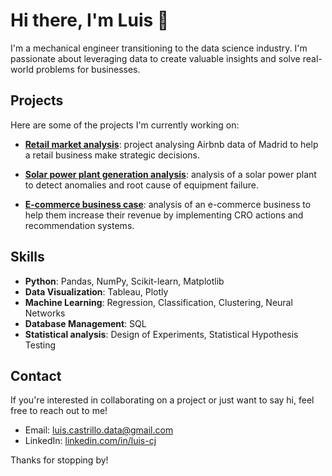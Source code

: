 # Hi there, I'm Luis 👋

I'm a mechanical engineer transitioning to the data science industry. I'm passionate about leveraging data to create valuable insights and solve real-world problems for businesses.

## Projects

Here are some of the projects I'm currently working on:

- [**Retail market analysis**](https://github.com/luis-cj/data-science-retail-market-madrid): project analysing Airbnb data of Madrid to help a retail business make strategic decisions.

- [**Solar power plant generation analysis**](https://github.com/luis-cj/data-science-solar-power-plant): analysis of a solar power plant to detect anomalies and root cause of equipment failure.

- [**E-commerce business case**](https://github.com/luis-cj/data-science-e_commerce): analysis of an e-commerce business to help them increase their revenue by implementing CRO actions and recommendation systems.

## Skills

- **Python**: Pandas, NumPy, Scikit-learn, Matplotlib
- **Data Visualization**: Tableau, Plotly
- **Machine Learning**: Regression, Classification, Clustering, Neural Networks
- **Database Management**: SQL
- **Statistical analysis**: Design of Experiments, Statistical Hypothesis Testing

## Contact

If you're interested in collaborating on a project or just want to say hi, feel free to reach out to me!

- Email: luis.castrillo.data@gmail.com
- LinkedIn: [linkedin.com/in/luis-cj](linkedin.com/in/luis-cj)

Thanks for stopping by!

<!--
**luis-cj/luis-cj** is a ✨ _special_ ✨ repository because its `README.md` (this file) appears on your GitHub profile.

Here are some ideas to get you started:

- 🔭 I’m currently working on ...
- 🌱 I’m currently learning ...
- 👯 I’m looking to collaborate on ...
- 🤔 I’m looking for help with ...
- 💬 Ask me about ...
- 📫 How to reach me: ...
- 😄 Pronouns: ...
- ⚡ Fun fact: ...
-->

